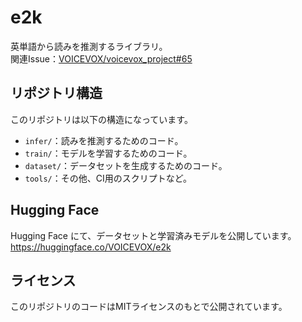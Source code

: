 # e2k

英単語から読みを推測するライブラリ。\
関連Issue：[VOICEVOX/voicevox_project#65](https://github.com/VOICEVOX/voicevox_project/issues/65)

## リポジトリ構造

このリポジトリは以下の構造になっています。

- `infer/`：読みを推測するためのコード。
- `train/`：モデルを学習するためのコード。
- `dataset/`：データセットを生成するためのコード。
- `tools/`：その他、CI用のスクリプトなど。

## Hugging Face

Hugging Face にて、データセットと学習済みモデルを公開しています。\
<https://huggingface.co/VOICEVOX/e2k>

## ライセンス

このリポジトリのコードはMITライセンスのもとで公開されています。
